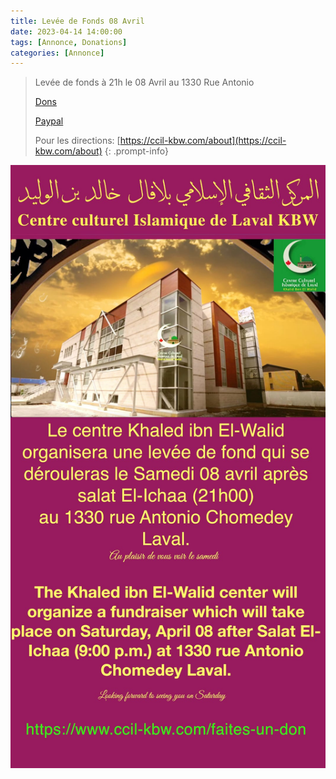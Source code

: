 ```yaml
---
title: Levée de Fonds 08 Avril
date: 2023-04-14 14:00:00
tags: [Annonce, Donations]
categories: [Annonce]
---
```


> Levée de fonds à 21h le 08 Avril au 1330 Rue Antonio
>
> [Dons](https://ccil-kbw.com/faites-un-don)
>
> [Paypal](https://www.paypal.com/donate/?hosted_button_id=9JQDAFHJQEY72)
>
> Pour les directions: [https://ccil-kbw.com/about](https://ccil-kbw.com/about)
{: .prompt-info}

![Annonce](/assets/img/levees-de-fond/2023-04-08-annonce.jpeg)
